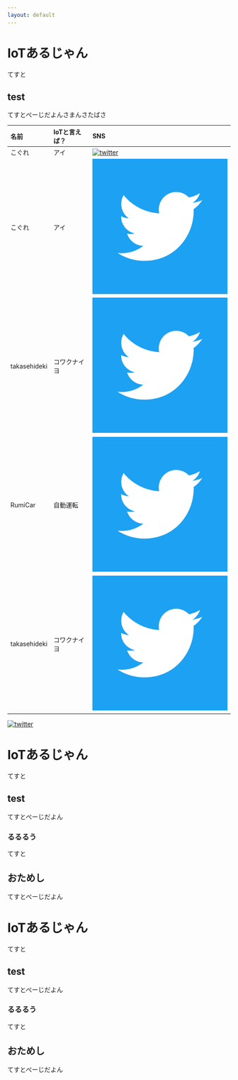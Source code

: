 ```yaml
---
layout: default
---
```


# IoTあるじゃん

てすと

## test

てすとぺーじだよんさまんさたばさ



| 名前        | IoTと言えば？          | SNS |
|:-------------|:------------------|:------|
| こぐれ           | アイ | [![twitter](http://ap-land.com/wp-content/uploads/2014/09/sns.jpg)](https://twitter.com/iot_algyan)  |
| こぐれ           | アイ | [![twitter](/img/twitter.png)](https://twitter.com/iot_algyan)  |
| takasehideki           | コワクナイヨ | [![twitter](img/twitter.png)](https://twitter.com/TAKASEhideki)   |
| RumiCar           | 自動運転 | [![twitter](img/twitter.png)](https://twitter.com/lkjfdskj)   |
| takasehideki           | コワクナイヨ | [![twitter](./img/twitter.png)](https://twitter.com/TAKASEhideki)   |

[![twitter](http://ap-land.com/wp-content/uploads/2014/09/sns.jpg)](https://twitter.com/TAKASEhideki)  


# IoTあるじゃん

てすと

## test

てすとぺーじだよん

### るるるう

てすと

## おためし

てすとぺーじだよん

# IoTあるじゃん

てすと

## test

てすとぺーじだよん

### るるるう

てすと

## おためし

てすとぺーじだよん

